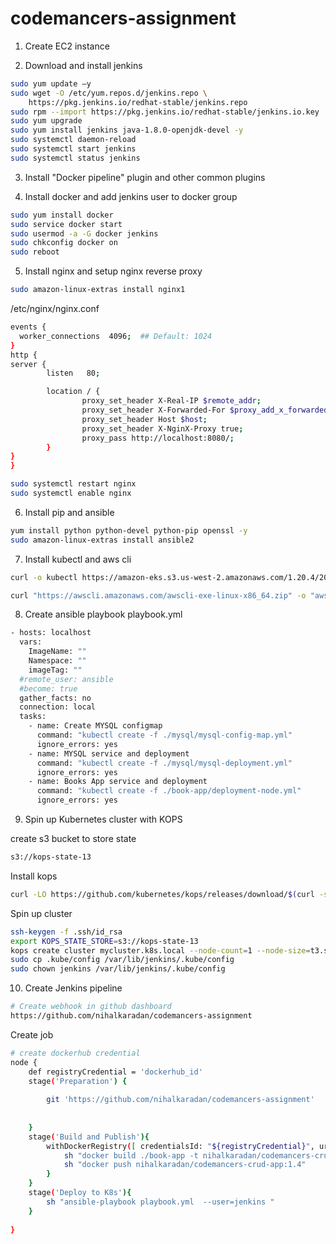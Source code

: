 # codemancers-assignment
1. Create EC2 instance

2. Download and install jenkins
```bash
sudo yum update –y
sudo wget -O /etc/yum.repos.d/jenkins.repo \
    https://pkg.jenkins.io/redhat-stable/jenkins.repo
sudo rpm --import https://pkg.jenkins.io/redhat-stable/jenkins.io.key
sudo yum upgrade
sudo yum install jenkins java-1.8.0-openjdk-devel -y
sudo systemctl daemon-reload
sudo systemctl start jenkins
sudo systemctl status jenkins
```
3. Install "Docker pipeline" plugin and other common plugins

4. Install docker and add jenkins user to docker group

```bash
sudo yum install docker
sudo service docker start
sudo usermod -a -G docker jenkins
sudo chkconfig docker on
sudo reboot
```
5. Install nginx and setup nginx reverse proxy

```bash
sudo amazon-linux-extras install nginx1
```
/etc/nginx/nginx.conf
```bash
events {
  worker_connections  4096;  ## Default: 1024
}
http {
server {
        listen   80;

        location / {
                proxy_set_header X-Real-IP $remote_addr;
                proxy_set_header X-Forwarded-For $proxy_add_x_forwarded_for;
                proxy_set_header Host $host;
                proxy_set_header X-NginX-Proxy true;
                proxy_pass http://localhost:8080/;
        }
}
}
```
```bash
sudo systemctl restart nginx
sudo systemctl enable nginx
```
6. Install pip and ansible

```bash
yum install python python-devel python-pip openssl -y
sudo amazon-linux-extras install ansible2
```
7. Install kubectl and aws cli

```bash
curl -o kubectl https://amazon-eks.s3.us-west-2.amazonaws.com/1.20.4/2021-04-12/bin/linux/amd64/kubectl

curl "https://awscli.amazonaws.com/awscli-exe-linux-x86_64.zip" -o "awscliv2.zip"
```

8. Create ansible playbook playbook.yml

```bash
- hosts: localhost
  vars:
    ImageName: ""
    Namespace: ""
    imageTag: ""
  #remote_user: ansible
  #become: true
  gather_facts: no
  connection: local
  tasks:
    - name: Create MYSQL configmap
      command: "kubectl create -f ./mysql/mysql-config-map.yml"
      ignore_errors: yes
    - name: MYSQL service and deployment 
      command: "kubectl create -f ./mysql/mysql-deployment.yml"
      ignore_errors: yes
    - name: Books App service and deployment 
      command: "kubectl create -f ./book-app/deployment-node.yml"
      ignore_errors: yes
```
9. Spin up Kubernetes cluster with KOPS

create s3 bucket to store state
```bash 
s3://kops-state-13
```
Install kops

```bash
curl -LO https://github.com/kubernetes/kops/releases/download/$(curl -s https://api.github.com/repos/kubernetes/kops/releases/latest | grep tag_name | cut -d '"' -f 4)/kops-linux-amd64

```
Spin up cluster
```bash
ssh-keygen -f .ssh/id_rsa
export KOPS_STATE_STORE=s3://kops-state-13
kops create cluster mycluster.k8s.local --node-count=1 --node-size=t3.small --master-size=t3.small --zones ap-south-1a --yes
sudo cp .kube/config /var/lib/jenkins/.kube/config
sudo chown jenkins /var/lib/jenkins/.kube/config
```

10. Create Jenkins pipeline
```bash
# Create webhook in github dashboard 
https://github.com/nihalkaradan/codemancers-assignment
```
Create job

```bash
# create dockerhub credential 
node {
    def registryCredential = 'dockerhub_id'
    stage('Preparation') { 
        
        git 'https://github.com/nihalkaradan/codemancers-assignment'
        
        
    }
    stage('Build and Publish'){
        withDockerRegistry([ credentialsId: "${registryCredential}", url: "" ]) {
            sh "docker build ./book-app -t nihalkaradan/codemancers-crud-app:1.4"
            sh "docker push nihalkaradan/codemancers-crud-app:1.4"
        }
    }
    stage('Deploy to K8s'){
        sh "ansible-playbook playbook.yml  --user=jenkins "
    }
    
}
```



